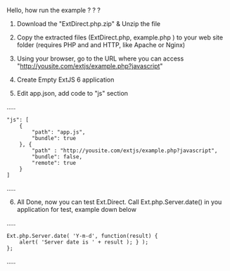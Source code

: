 Hello, how run the example ? ? ?

1. Download the "ExtDirect.php.zip" & Unzip the file

2. Copy the extracted files (ExtDirect.php, example.php ) to your web site folder (requires PHP and and HTTP, like Apache or Nginx)

3. Using your browser, go to the URL where you can access "http://yousite.com/extjs/example.php?javascript"

4. Create Empty ExtJS 6 application

5. Edit app.json, add code to "js" section

.....

    "js": [
        {
            "path": "app.js",
            "bundle": true
        }, {
            "path" : "http://yousite.com/extjs/example.php?javascript",
            "bundle": false,
            "remote": true
        }
    ]
    
.....

6. All Done, now you can test Ext.Direct. Call Ext.php.Server.date() in you application for test, example down below

.....

    Ext.php.Server.date( 'Y-m-d', function(result) {
        alert( 'Server date is ' + result ); } );
    };
    
.....